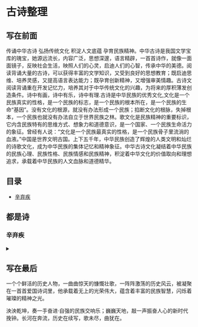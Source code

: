 # 古诗整理
## 写在前面
传诵中华古诗 弘扬传统文化 积淀人文底蕴 孕育民族精神。中华古诗是我国文学宝库的瑰宝，她源远流长，内容广泛，思想深邃，语言精辟，一首首诗作，就像一面面镜子，反映社会生活，映照人们的心灵，启迪人们的心智，传承中华的美德。阅读背诵大量的古诗，可以获得丰富的文学知识，又受到良好的思想教育；既启迪思维、培养灵感，又提高语言表达能力；既孕育创新精神，又增强审美情趣。古诗文阅读背诵重在开发记忆力，培养其对于中华传统文化的兴趣，为将来的厚积薄发创造条件。诗中有画，诗中有乐，诗中有理.古诗是中华民族的优秀文化,文化是一个民族真实的性格，是一个民族的标志，是一个民族的根本所在，是一个民族的生命“基因”。没有文化的根源，就没有办法形成一个民族；掐断文化的根脉，失掉根本，一个民族也就没有办法自立于世界民族之林。歌文化是民族精神的重要标识，它内含民族特有的思维方式、想象力和道德意识，是一个国家、一个民族生命活力的象征。曾经有人说：“文化是一个民族最真实的性格，是一个民族骨子里流淌的血液。”中国是世界文明古国。上下五千年，中华民族创造了辉煌的人类文明和灿烂的诗歌文化，成为中华民族的集体记忆和精神象征。中华古诗文化凝结着中华民族的民族心理、民族性格、民族情感和民族精神，积淀着中华文化的价值取向和理想追求，承载着中华民族的人文血脉和道德精华。
## 目录
- [辛弃疾](#辛弃疾)

## 都是诗
### 辛弃疾
<details>
<summary></summary>
<pre><code>
####人物简介
辛弃疾（1140年5月28日－1207年10月3日），原字坦夫，后改字幼安，中年后别号稼轩，山东东路济南府历城县（今山东省济南市历城区）人。南宋官员、将领、文学家，豪放派词人，有“词中之龙”之称。与苏轼合称“苏辛”，与李清照并称“济南二安”。

##### 《菩萨蛮·书江西造口壁》
菩萨蛮·书江西造口壁 

宋 · 辛弃疾


郁孤台下清江水，中间多少行人泪？西北望长安，可怜无数山。

青山遮不住，毕竟东流去。江晚正愁余，山深闻鹧鸪。

###### 写作背景
这首词写于1176年，当时辛弃疾南归来十余年，在江西担任刑法狱颂方面的官吏，经常巡回往复于湖南、江西等地。一天，辛弃疾来到造口，俯瞰不舍昼夜流逝而去的江水，词人的思绪也似这江水般波澜起伏，绵延不绝，于是写下了这首词。

###### 赏析
辛弃疾此首《菩萨蛮》，用极高明之比兴艺术，写极深沉之爱国情思，无愧为词中瑰宝。是南宋词人辛弃疾爱国主义诗篇的代表作之一,词中倾诉了诗人壮志难酬的悲愤和力图恢复国家统一的爱国热情.本文从此词的创作背景和赏析来体会辛弃疾的忧患意识和宏声镗鎝感人肺腑爱国主义情怀.

##### 《破阵子·为陈同甫赋壮词以寄之》
破阵子·为陈同甫赋壮词以寄之 

宋 · 辛弃疾


醉里挑灯看剑，梦回吹角连营。八百里分麾下炙，五十弦翻塞外声，沙场秋点兵。

马作的卢飞快，弓如霹雳弦惊。了却君王天下事，赢得生前身后名。可怜白发生！

###### 写作背景
这首词当作于作者失意闲居信州（今江西上饶）之时。

###### 赏析
这是辛弃疾寄好友陈亮(陈同甫)的一首词，词中
回顾了他当年在山东和耿京一起领导义军抗击金兵的
情形，描绘了义军雄壮的军容和英勇战斗的场面，也
表现了作者不能实现收复中原的理想的悲愤心情。

</code></pre>
</details>

## 写在最后
一个个鲜活的历史人物，一曲曲惊天的慷慨壮歌，一阵阵激荡的历史风云，被凝聚在一首首爱国诗词里，他承载着无上的光荣伟大，蕴含着丰富的民族智慧，闪烁着璀璨的精神之光。

泱泱乾坤，奏一手奋进·自强的民族交响乐；巍巍天地，敲一声振奋人心的新时代挽钟。长河在奔流，历史在续写，歌未尽，曲犹在。
